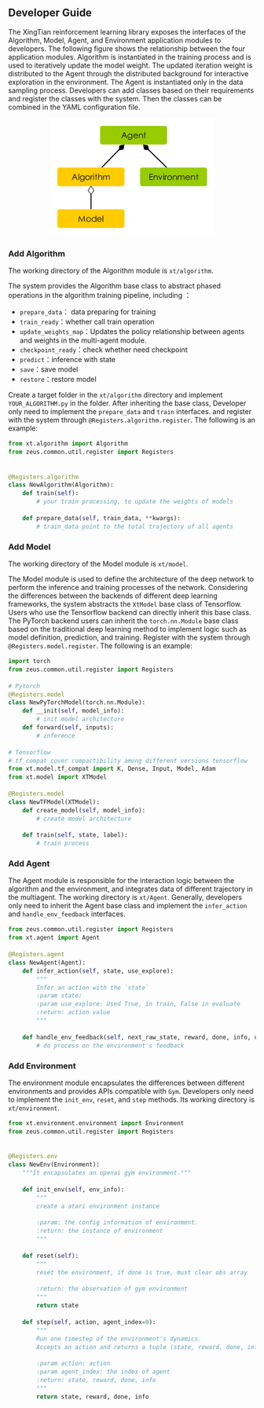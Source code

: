 ## Developer Guide

The XingTian reinforcement learning library exposes the interfaces of the Algorithm, Model, Agent, and Environment application modules to developers. The following figure shows the relationship between the four application modules. Algorithm is instantiated in the training process and is used to iteratively update the model weight. The updated iteration weight is distributed to the Agent through the distributed background for interactive exploration in the environment. The Agent is instantiated only in the data sampling process. Developers can add classes based on their requirements and register the classes with the system. Then the classes can be combined in the YAML configuration file. 

<div align="center">
<img width="auto" height="240px" src="./.images/four_opening_module.png">
</div>


### Add Algorithm

The working directory of the Algorithm  module is `xt/algorithm`. 

The system provides the Algorithm base class to abstract phased operations in the algorithm training pipeline, including ：

- `prepare_data`： data preparing for training
- `train_ready`：whether call train operation
- `update_weights_map`：Updates the policy relationship between agents and weights in the multi-agent module. 
- `checkpoint_ready`：check whether need checkpoint
- `predict`：inference with state
- `save`：save model
- `restore`：restore model

Create a target folder in the `xt/algorithm` directory and implement `YOUR_ALGORITHM.py` in the folder.  After inheriting the base class, Developer only need to implement the `prepare_data` and `train` interfaces. and register with the system through `@Registers.algorithm.register`. The following is an example: 

```python
from xt.algorithm import Algorithm
from zeus.common.util.register import Registers


@Registers.algorithm
class NewAlgorithm(Algorithm):
    def train(self):
        # your train processing, to update the weights of models
    
    def prepare_data(self, train_data, **kwargs):
        # train_data point to the total trajectory of all agents
```



### Add Model

The working directory of the Model module is `xt/model`. 

The Model module is used to define the architecture of the deep network to perform the inference and training processes of the network. Considering the differences between the backends of different deep learning frameworks, the system abstracts the `XtModel` base class of Tensorflow. Users who use the Tensorflow backend can directly inherit this base class. The PyTorch backend users can inherit the `torch.nn.Module` base class based on the traditional deep learning method to implement logic such as model definition, prediction, and training. Register with the system through `@Registers.model.register`. The following is an example: 

```python
import torch
from zeus.common.util.register import Registers

# Pytorch 
@Registers.model
class NewPyTorchModel(torch.nn.Module):
    def __init(self, model_info):
        # init model architecture
    def forward(self, inputs):
        # inference 
        
# Tensorflow 
# tf_compat cover compactibility among different versions tensorflow
from xt.model.tf_compat import K, Dense, Input, Model, Adam  
from xt.model import XTModel

@Registers.model
class NewTFModel(XTModel):
    def create_model(self, model_info):
        # create model architecture
        
    def train(self, state, label):
        # train process
```

### Add Agent

The Agent module is responsible for the interaction logic between the algorithm and the environment, and integrates data of different trajectory in the multiagent. The working directory is `xt/Agent`. Generally, developers only need to inherit the Agent base class and implement the `infer_action` and `handle_env_feedback` interfaces. 

```python
from zeus.common.util.register import Registers
from xt.agent import Agent

@Registers.agent
class NewAgent(Agent):
    def infer_action(self, state, use_explore):
        """
        Infer an action with the `state`
        :param state:
        :param use_explore: Used True, in train, False in evaluate
        :return: action value
        """
        
    def handle_env_feedback(self, next_raw_state, reward, done, info, use_explore):
        # do process on the environment's feedback
```



### Add Environment

The environment module encapsulates the differences between different environments and provides APIs compatible with `Gym`. Developers only need to implement the `init_env`, `reset`, and `step` methods. Its working directory is `xt/environment`. 

```python
from xt.environment.environment import Environment
from zeus.common.util.register import Registers


@Registers.env
class NewEnv(Environment):
    """It encapsulates an openai gym environment."""

    def init_env(self, env_info):
        """
        create a atari environment instance

        :param: the config information of environment.
        :return: the instance of environment
        """

    def reset(self):
        """
        reset the environment, if done is true, must clear obs array

        :return: the observation of gym environment
        """
        return state

    def step(self, action, agent_index=0):
        """
        Run one timestep of the environment's dynamics.
        Accepts an action and returns a tuple (state, reward, done, info).

        :param action: action
        :param agent_index: the index of agent
        :return: state, reward, done, info
        """
        return state, reward, done, info
```

